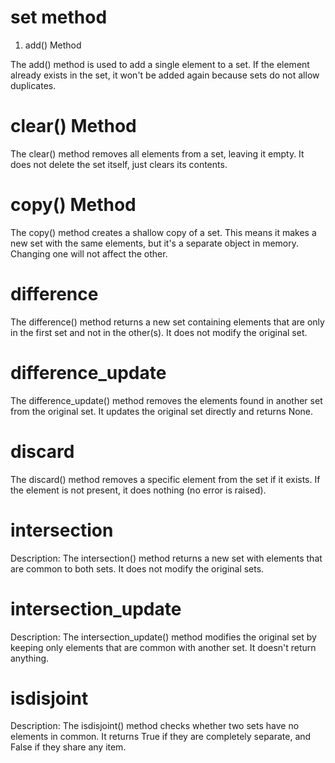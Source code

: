 # set method
1. add() Method

The add() method is used to add a single element to a set. If the element already exists in the set, it won't be added again because sets do not allow duplicates.



# clear() Method

The clear() method removes all elements from a set, leaving it empty. It does not delete the set itself, just clears its contents.

# copy() Method

The copy() method creates a shallow copy of a set. This means it makes a new set with the same elements, but it's a separate object in memory. Changing one will not affect the other.



# difference
The difference() method returns a new set containing elements that are only in the first set and not in the other(s). It does not modify the original set.

# difference_update
The difference_update() method removes the elements found in another set from the original set. It updates the original set directly and returns None.

 # discard

The discard() method removes a specific element from the set if it exists. If the element is not present, it does nothing (no error is raised).



# intersection
Description:
The intersection() method returns a new set with elements that are common to both sets. It does not modify the original sets.




# intersection_update
Description:
The intersection_update() method modifies the original set by keeping only elements that are common with another set. It doesn't return anything.


# isdisjoint
Description:
The isdisjoint() method checks whether two sets have no elements in common. It returns True if they are completely separate, and False if they share any item.